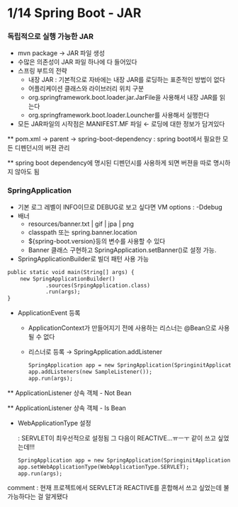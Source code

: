 # 1/14 Spring Boot - JAR

### 독립적으로 실행 가능한 JAR

- mvn package → JAR 파일 생성
- 수많은 의존성이 JAR 파일 하나에 다 들어있다
- 스프링 부트의 전략
    - 내장 JAR : 기본적으로 자바에는 내장 JAR를 로딩하는 표준적인 방법이 없다
    - 어플리케이션 클래스와 라이브러리 위치 구분
    - org.springframework.boot.loader.jar.JarFile을 사용해서 내장 JAR를 읽는다
    - org.springframework.boot.loader.Louncher를 사용해서 실행한다
- 모든 JAR파일의 시작점은 MANIFEST.MF 파일 ← 로딩에 대한 정보가 담겨있다

** pom.xml → parent → spring-boot-dependency : spring boot에서 필요한 모든 디펜던시의 버젼 관리

** spring boot dependency에 명시된 디펜던시를 사용하게 되면 버젼을 따로 명시하지 않아도 됨

### SpringApplication

- 기본 로그 레벨이 INFO이므로 DEBUG로 보고 싶다면 VM options : -Ddebug
- 배너
    - resources/banner.txt | gif | jpa | png
    - classpath 또는 spring.banner.location
    - ${spring-boot.version}등의 변수를 사용할 수 있다
    - Banner 클래스 구현하고 SpringApplication.setBanner()로 설정 가능.
- SpringApplicationBuilder로 빌더 패턴 사용 가능

```xml
public static void main(String[] args) {
	new SpringApplicationBuilder()
			.sources(SrpingApplication.class)
			.run(args);
}
```

- ApplicationEvent 등록
    - ApplicationContext가 만들어지기 전에 사용하는 리스너는 @Bean으로 사용될 수 없다
    - 리스너로 등록 → SpringApplication.addListener
        
        ```xml
        SpringApplication app = new SpringApplication(SpringinitApplication.class);
        app.addListeners(new SampleListener());
        app.run(args);
        ```
        

** ApplicationListener <ApplicationStartingEvent> 상속 객체 - Not Bean

** ApplicationListener <ApplicationStartedEvent> 상속 객체 - Is Bean

- WebApplicationType 설정
    
    : SERVLET이 최우선적으로 설정됨 그 다음이 REACTIVE...ㅠㅡㅜ 같이 쓰고 싶었는데!!!
    
    ```xml
    SpringApplication app = new SpringApplication(SpringinitApplication.class);
    app.setWebApplicationType(WebApplicationType.SERVLET);
    app.run(args);
    ```
    

comment : 현재 프로젝트에서 SERVLET과 REACTIVE를 혼합해서 쓰고 싶었는데 불가능하다는 걸 알게됐다
